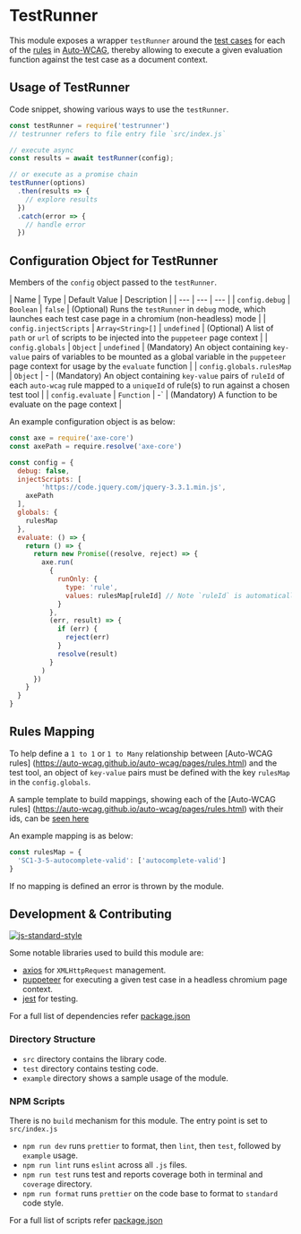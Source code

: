 # TestRunner

This module exposes a wrapper `testRunner` around the [test cases](https://auto-wcag.github.io/auto-wcag/auto-wcag-testcases/testcases.json) for each of the [rules](https://auto-wcag.github.io/auto-wcag/pages/rules.html) in [Auto-WCAG](https://auto-wcag.github.io/auto-wcag/), thereby allowing to execute a given evaluation function against the test case as a document context.

## Usage of TestRunner

Code snippet, showing various ways to use the `testRunner`.

```js
const testRunner = require('testrunner')
// testrunner refers to file entry file `src/index.js`

// execute async
const results = await testRunner(config);

// or execute as a promise chain
testRunner(options)
  .then(results => {
    // explore results
  })
  .catch(error => {
    // handle error
  })
```

## Configuration Object for TestRunner

Members of the `config` object passed to the `testRunner`.

| Name | Type | Default Value | Description |
| --- | --- | --- |
| `config.debug` | `Boolean` | `false` | (Optional) Runs the `testRunner` in `debug` mode, which launches each test case page in a chromium (non-headless) mode |
| `config.injectScripts` | `Array<String>[]` | `undefined` | (Optional) A list of `path` or `url` of scripts to be injected into the `puppeteer` page context |
| `config.globals` | `Object` | `undefined` | (Mandatory) An object containing `key-value` pairs of variables to be mounted as a global variable in the `puppeteer` page context for usage by the `evaluate` function |
| `config.globals.rulesMap` | `Object` | - | (Mandatory) An object containing `key-value` pairs of `ruleId` of each `auto-wcag` rule mapped to a `uniqueId` of rule(s) to run against a chosen test tool |
| `config.evaluate` | `Function` | -` | (Mandatory) A function to be evaluate on the page context |

An example configuration object is as below:

```js
const axe = require('axe-core')
const axePath = require.resolve('axe-core')

const config = {
  debug: false,
  injectScripts: [
		'https://code.jquery.com/jquery-3.3.1.min.js',
    axePath
  ],
  globals: {
    rulesMap
  },
  evaluate: () => {
    return () => {
      return new Promise((resolve, reject) => {
        axe.run(
          {
            runOnly: {
              type: 'rule',
              values: rulesMap[ruleId] // Note `ruleId` is automatically injected as a global
            }
          },
          (err, result) => {
            if (err) {
              reject(err)
            }
            resolve(result)
          }
        )
      })
    }
  }
}
```

## Rules Mapping

To help define a `1 to 1` or `1 to Many` relationship between [Auto-WCAG rules] (https://auto-wcag.github.io/auto-wcag/pages/rules.html) and the test tool, an object of `key-value` pairs must be defined with the key `rulesMap` in the `config.globals`.

A sample template to build mappings, showing each of the [Auto-WCAG rules] (https://auto-wcag.github.io/auto-wcag/pages/rules.html) with their ids, can be [seen here](https://auto-wcag.github.io/auto-wcag/auto-wcag-testcases/rules.json)

An example mapping is as below:

```js
const rulesMap = {
  'SC1-3-5-autocomplete-valid': ['autocomplete-valid']
}
```

If no mapping is defined an error is thrown by the module.

## Development & Contributing

[![js-standard-style](https://img.shields.io/badge/code%20style-standard-brightgreen.svg)](http://standardjs.com)

Some notable libraries used to build this module are:

- [axios](https://www.npmjs.com/package/axios) for `XMLHttpRequest` management.
- [puppeteer](https://www.npmjs.com/package/puppeteer) for executing a given test case in a headless chromium page context.
- [jest](https://www.npmjs.com/package/jest) for testing.

For a full list of  dependencies refer [package.json](package.json)

### Directory Structure

- `src` directory contains the library code.
- `test` directory contains testing code.
- `example` directory shows a sample usage of the module.

### NPM Scripts

There is no `build` mechanism for this module. The entry point is set to `src/index.js`

- `npm run dev` runs `prettier` to format, then `lint`, then `test`, followed by `example` usage.
- `npm run lint` runs `eslint` across all `.js` files.
- `npm run test` runs test and reports coverage both in terminal and `coverage` directory.
- `npm run format` runs `prettier` on the code base to format to `standard` code style.

For a full list of scripts refer [package.json](package.json)
